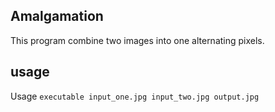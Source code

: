 ## Amalgamation

This program combine two images into one alternating pixels.

usage
------------

Usage `executable input_one.jpg input_two.jpg output.jpg`